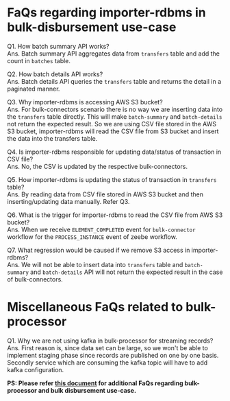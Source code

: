 # FaQs regarding importer-rdbms in bulk-disbursement use-case

Q1. How batch summary API works? <br>
Ans. Batch summary API aggregates data from `transfers` table and add the count in `batches` table.

Q2. How batch details API works? <br>
Ans. Batch details API queries the `transfers` table and returns the detail in a paginated manner.

Q3. Why importer-rdbms is accessing AWS S3 bucket? <br>
Ans. For bulk-connectors scenario there is no way we are inserting data into the `transfers` table directly. This will make `batch-summary` and `batch-details` not return the expected result. So we are using CSV file stored in the AWS S3 bucket, importer-rdbms will read the CSV file from S3 bucket and insert the data into the transfers table.

Q4. Is importer-rdbms responsible for updating data/status of transaction in CSV file? <br>
Ans. No, the CSV is updated by the respective bulk-connectors.

Q5. How importer-rdbms is updating the status of transaction in `transfers` table? <br>
Ans. By reading data from CSV file stored in AWS S3 bucket and then inserting/updating data manually. Refer Q3.

Q6. What is the trigger for importer-rdbms to read the CSV file from AWS S3 bucket? <br>
Ans. When we receive `ELEMENT_COMPLETED` event for `bulk-connector` workflow for the `PROCESS_INSTANCE` event of zeebe workflow.

Q7. What regression would be caused if we remove S3 access in importer-rdbms? <br>
Ans. We will not be able to insert data into `transfers` table and `batch-summary` and `batch-details` API will not return the expected result in the case of bulk-connectors.

# Miscellaneous FaQs related to bulk-processor

Q1. Why we are not using kafka in bulk-processor for streaming records? <br>
Ans. First reason is, since data set can be large, so we won't be able to implement staging phase since records are published on one by one basis. Secondly service which are consuming the kafka topic will have to add kafka configuration.

**PS: Please refer [this document](https://docs.google.com/document/d/1DJuRTwmFyvFWw9-90Mx58iLDXOJfeVdfnycf8xtywbE/edit#heading=h.stun1h14j592) for additional FaQs regarding bulk-processor and bulk disbursement use-case.**
